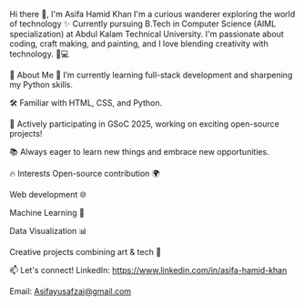 Hi there 👋, I'm Asifa Hamid Khan
I'm a curious wanderer exploring the world of technology ✨
Currently pursuing B.Tech in Computer Science (AIML specialization) at Abdul Kalam Technical University.
I'm passionate about coding, craft making, and painting, and I love blending creativity with technology. 🎨💻

🚀 About Me
🌱 I’m currently learning full-stack development and sharpening my Python skills.

🛠️ Familiar with HTML, CSS, and Python.

🎯 Actively participating in GSoC 2025, working on exciting open-source projects!

📚 Always eager to learn new things and embrace new opportunities.

🔥 Interests
Open-source contribution 🌍

Web development 🌐

Machine Learning 🤖

Data Visualization 📊

Creative projects combining art & tech 🎨

📫 Let's connect!
LinkedIn: https://www.linkedin.com/in/asifa-hamid-khan

Email: Asifayusafzai@gmail.com

